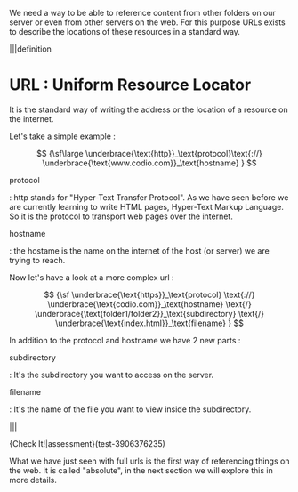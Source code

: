 We need a way to be able to reference content from other folders on our server or even from other servers on the web. For this purpose URLs exists to describe the locations of these resources in a standard way.

|||definition
# URL : Uniform Resource Locator
It is the standard way of writing the address or the location of a resource on the internet.

Let's take a simple example :

$$
{\sf\large
\underbrace{\text{http}}_\text{protocol}\text{://} \underbrace{\text{www.codio.com}}_\text{hostname} }
$$

protocol 

: http stands for "Hyper-Text Transfer Protocol". As we have seen before we are currently learning to write HTML pages, Hyper-Text Markup Language. So it is the protocol to transport web pages over the internet.


hostname

: the hostame is the name on the internet of the host (or server) we are trying to reach.

Now let's have a look at a more complex url : 

$$
{\sf
\underbrace{\text{https}}_\text{protocol}
\text{://} 
\underbrace{\text{codio.com}}_\text{hostname}  \text{/}
\underbrace{\text{folder1/folder2}}_\text{subdirectory}  \text{/}
\underbrace{\text{index.html}}_\text{filename} 
}
$$

In addition to the protocol and hostname we have 2 new parts :

subdirectory

: It's the subdirectory you want to access on the server.

filename

: It's the name of the file you want to view inside the subdirectory.

|||

{Check It!|assessment}(test-3906376235)


What we have just seen with full urls is the first way of referencing things on the web. It is called "absolute", in the next section we will explore this in more details.